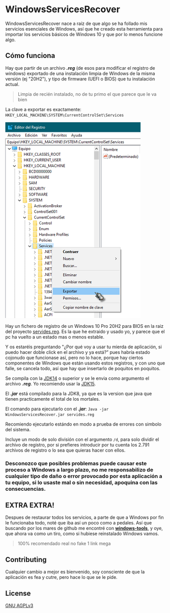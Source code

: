 # WindowsServicesRecover

WindowsServicesRecover nace a raíz de que algo se ha follado mis servicios esenciales de Windows, así que he creado esta herramienta para importar los servicios básicos de Windows 10 y que por lo menos funcione algo.

## Cómo funciona

Hay que partir de un archivo ***.reg*** (de esos para modificar el registro de windows) exportado de una instalación limpia de Windows de la misma versión (ej "20H2"), y tipo de firmware (UEFI o BIOS) que tu instalación actual. 
> Limpia de recién instalado, no de tu primo el que parece que le va bien


La clave a exportar es exactamente: `HKEY_LOCAL_MACHINE\SYSTEM\CurrentControlSet\Services`

![](https://raw.githubusercontent.com/Tefery/WindowsServicesRecover/main/exportPhoto.png)

Hay un fichero de registro de un Windows 10 Pro 20H2 para BIOS en la raiz del proyecto [servides.reg](https://github.com/Tefery/WindowsServicesRecover/blob/main/servides.reg). Es la que he extraido y usado yo, y parece que el pc ha vuelto a un estado mas o menos estable.

Y os estaréis preguntando "¿Por qué voy a usar tu mierda de aplicación, si puedo hacer doble click en el archivo y ya está?” pues habría estado cojonudo que funcionase así, pero no lo hace, porque hay ciertos componentes de Windows que están usando estos registros, y con uno que falle, se cancela todo, así que hay que insertarlo de poquitos en poquitos.

Se compila con la [JDK14](https://jdk.java.net/archive/) o superior y se le envia como argumento el archivo ***.reg***. Yo recomiendo usar la [JDK15](https://jdk.java.net/15/).

El ***.jar*** está compilado para la JDK8, ya que es la version que java que tienen practicamente el total de los mortales.

El comando para ejecutarlo con el ***.jar***: `Java -jar WindowsServicesRecover.jar servides.reg`

Recomiendo ejecutarlo estándo en modo a prueba de errores con simbolo del sistema.

Incluye un modo de solo división con el argumento `/d`, para solo dividir el archivo de registro, por si prefieres introducir por tu cuenta los 2.791 archivos de registro o lo sea que quieras hacer con ellos.

### Desconozco que posibles problemas puede causar este proceso a Windows a largo plazo, no me responsabilizo de cualquier tipo de daño o error provocado por esta aplicación a tu equipo, si lo usaste mal o sin necesidad, apoquina con las consecuencias.

## EXTRA EXTRA!
Despues de restaurar todos los servicios, a parte de que a Windows por fin le funcionaba todo, noté que iba así un poco como a pedales. Así que buscando por los mares de github me encontré con [**windows-tools**](https://github.com/jebofponderworthy/windows-tools), y oye, que ahora va como un tiro, como si hubiese reinstalado Windows vamos.
> 100% recomendado real no fake 1 link mega

## Contributing
Cualquier cambio a mejor es bienvenido, soy consciente de que la aplicación es fea y cutre, pero hace lo que se le pide.

## License
[GNU AGPLv3](https://choosealicense.com/licenses/agpl-3.0/)
